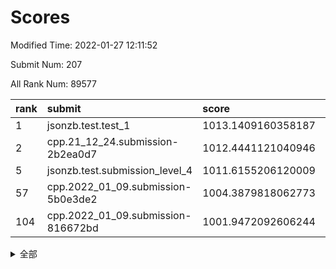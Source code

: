 # Scores

Modified Time: 2022-01-27 12:11:52

Submit Num: 207

All Rank Num: 89577

| rank |               submit               |       score        |       sigma        | pk_num |
| :--- | :--------------------------------- | :----------------- | :----------------- | :----- |
| 1    | jsonzb.test.test_1                 | 1013.1409160358187 | 0.8122155564066884 | 1731   |
| 2    | cpp.21_12_24.submission-2b2ea0d7   | 1012.4441121040946 | 0.795473072188142  | 1729   |
| 5    | jsonzb.test.submission_level_4     | 1011.6155206120009 | 0.7733273874934142 | 1732   |
| 57   | cpp.2022_01_09.submission-5b0e3de2 | 1004.3879818062773 | 0.7192990334696093 | 1733   |
| 104  | cpp.2022_01_09.submission-816672bd | 1001.9472092606244 | 0.716115526651547  | 1731   |


<details>
<summary>全部</summary>

| rank |                 submit                 |       score        |       sigma        | pk_num |
| :--- | :------------------------------------- | :----------------- | :----------------- | :----- |
| 1    | jsonzb.test.test_1                     | 1013.1409160358187 | 0.8122155564066884 | 1731   |
| 2    | cpp.21_12_24.submission-2b2ea0d7       | 1012.4441121040946 | 0.795473072188142  | 1729   |
| 3    | gobigger.level_3.submission_level_3_31 | 1012.0612041186126 | 0.7770496381654723 | 1731   |
| 4    | gobigger.level_3.submission_level_3_29 | 1011.7333985653581 | 0.759017082280784  | 1733   |
| 5    | jsonzb.test.submission_level_4         | 1011.6155206120009 | 0.7733273874934142 | 1732   |
| 6    | gobigger.level_3.submission_level_3_2  | 1011.4968916182742 | 0.7757153475728175 | 1733   |
| 7    | gobigger.level_3.submission_level_3_49 | 1011.4378834543905 | 0.7832421117420687 | 1729   |
| 8    | gobigger.level_3.submission_level_3_30 | 1011.3250096132246 | 0.772233175596399  | 1727   |
| 9    | gobigger.level_3.submission_level_3_6  | 1011.1531502443748 | 0.7597231070834951 | 1731   |
| 10   | gobigger.level_3.submission_level_3_44 | 1011.090866608094  | 0.7987071288868127 | 1731   |
| 11   | gobigger.level_3.submission_level_3_11 | 1011.0024069926677 | 0.760724708213285  | 1730   |
| 12   | gobigger.level_3.submission_level_3_27 | 1010.897299429488  | 0.7726186650307247 | 1731   |
| 13   | gobigger.level_3.submission_level_3_48 | 1010.8563298262269 | 0.7894822783091465 | 1731   |
| 14   | gobigger.level_3.submission_level_3_41 | 1010.8397276673958 | 0.7663527269660204 | 1729   |
| 15   | gobigger.level_3.submission_level_3_9  | 1010.8162142378375 | 0.7503031605998688 | 1729   |
| 16   | gobigger.level_3.submission_level_3_8  | 1010.7142862963542 | 0.7625102535691334 | 1730   |
| 17   | gobigger.level_3.submission_level_3_24 | 1010.6602798625565 | 0.7612446406399783 | 1731   |
| 18   | gobigger.level_3.submission_level_3_32 | 1010.6471231832876 | 0.7470211445027651 | 1732   |
| 19   | gobigger.level_3.submission_level_3_20 | 1010.5590127004489 | 0.778374398730948  | 1734   |
| 20   | gobigger.level_3.submission_level_3_42 | 1010.5070597937577 | 0.7641238101353511 | 1730   |
| 21   | gobigger.level_3.submission_level_3_26 | 1010.4935914215691 | 0.7711658645625126 | 1732   |
| 22   | gobigger.level_3.submission_level_3_28 | 1010.4506885138051 | 0.7758038289738397 | 1734   |
| 23   | gobigger.level_3.submission_level_3_7  | 1010.4498096345077 | 0.7640278384522863 | 1729   |
| 24   | gobigger.level_3.submission_level_3_43 | 1010.3090245014298 | 0.7644576151803517 | 1727   |
| 25   | gobigger.level_3.submission_level_3_23 | 1010.2994908100742 | 0.7526251202980745 | 1732   |
| 26   | gobigger.level_3.submission_level_3_25 | 1010.2710489966407 | 0.769348540995612  | 1729   |
| 27   | gobigger.level_3.submission_level_3_40 | 1010.2691564999732 | 0.7674390319011535 | 1731   |
| 28   | gobigger.level_3.submission_level_3_12 | 1010.0914720475062 | 0.7760781835066725 | 1731   |
| 29   | gobigger.level_3.submission_level_3_39 | 1010.0037265746639 | 0.7405665749018695 | 1731   |
| 30   | gobigger.level_3.submission_level_3_3  | 1009.9861442193495 | 0.7712015224258374 | 1728   |
| 31   | gobigger.level_3.submission_level_3_16 | 1009.9839031550489 | 0.7695453661549799 | 1735   |
| 32   | gobigger.level_3.submission_level_3_35 | 1009.9691066647006 | 0.7532643821877273 | 1730   |
| 33   | gobigger.level_3.submission_level_3_13 | 1009.9388688740587 | 0.7627559306993538 | 1734   |
| 34   | gobigger.level_3.submission_level_3_0  | 1009.7978883009815 | 0.7572414883054037 | 1721   |
| 35   | gobigger.level_3.submission_level_3_34 | 1009.7363696624631 | 0.7516278783266808 | 1729   |
| 36   | gobigger.level_3.submission_level_3_37 | 1009.6892406135229 | 0.7449232706438457 | 1725   |
| 37   | gobigger.level_3.submission_level_3_15 | 1009.5805039020033 | 0.7557142033651226 | 1733   |
| 38   | gobigger.level_3.submission_level_3_33 | 1009.569393933936  | 0.7467546314363827 | 1733   |
| 39   | gobigger.level_3.submission_level_3_10 | 1009.4625225045627 | 0.7553001470014804 | 1734   |
| 40   | gobigger.level_3.submission_level_3_1  | 1009.3653253901389 | 0.7376450885185815 | 1728   |
| 41   | gobigger.level_3.submission_level_3_18 | 1009.3335461588807 | 0.7463206495254449 | 1733   |
| 42   | gobigger.level_3.submission_level_3_4  | 1009.3041646579821 | 0.7667569638106322 | 1728   |
| 43   | gobigger.level_3.submission_level_3_5  | 1009.2621082839453 | 0.7423528603565288 | 1729   |
| 44   | gobigger.level_3.submission_level_3_38 | 1009.2363160131137 | 0.7421458939662383 | 1729   |
| 45   | gobigger.level_3.submission_level_3_46 | 1009.2306882355384 | 0.7584138572546635 | 1731   |
| 46   | gobigger.level_3.submission_level_3_36 | 1008.9929523218985 | 0.7512661540185072 | 1735   |
| 47   | gobigger.level_3.submission_level_3_22 | 1008.9824165307579 | 0.7644508891428352 | 1734   |
| 48   | gobigger.level_3.submission_level_3_47 | 1008.9555064262265 | 0.758597848029622  | 1734   |
| 49   | gobigger.level_3.submission_level_3_21 | 1008.9553547637429 | 0.7468250423920346 | 1733   |
| 50   | gobigger.level_3.submission_level_3_19 | 1008.8877875131403 | 0.7422316779970544 | 1732   |
| 51   | gobigger.level_3.submission_level_3_14 | 1008.8570550876927 | 0.7513088130431882 | 1728   |
| 52   | gobigger.level_3.submission_level_3_17 | 1008.5588647812625 | 0.739139657449294  | 1731   |
| 53   | gobigger.level_3.submission_level_3_45 | 1008.1313991857116 | 0.7391777687813554 | 1735   |
| 54   | gobigger.level_1.submission_level_1_17 | 1004.5778060229484 | 0.7333290877398522 | 1728   |
| 55   | gobigger.level_1.submission_level_1_40 | 1004.5484905147523 | 0.7262126511306686 | 1731   |
| 56   | gobigger.level_1.submission_level_1_20 | 1004.3891665947267 | 0.7208492568437674 | 1730   |
| 57   | cpp.2022_01_09.submission-5b0e3de2     | 1004.3879818062773 | 0.7192990334696093 | 1733   |
| 58   | gobigger.level_1.submission_level_1_7  | 1004.3596181418026 | 0.7323570519000464 | 1731   |
| 59   | gobigger.level_1.submission_level_1_16 | 1004.352207444755  | 0.7327844313479576 | 1730   |
| 60   | gobigger.level_1.submission_level_1_23 | 1004.2772418151038 | 0.7331189876015989 | 1733   |
| 61   | gobigger.level_1.submission_level_1_30 | 1004.1860504515389 | 0.7253119722044542 | 1731   |
| 62   | gobigger.level_1.submission_level_1_45 | 1004.0668890958949 | 0.7256082544032699 | 1733   |
| 63   | gobigger.level_1.submission_level_1_47 | 1004.0266680508332 | 0.7228749520995829 | 1729   |
| 64   | gobigger.level_1.submission_level_1_5  | 1004.0245890658911 | 0.7082212147164465 | 1733   |
| 65   | gobigger.level_1.submission_level_1_14 | 1003.9584743078394 | 0.7205315283215527 | 1732   |
| 66   | gobigger.level_1.submission_level_1_26 | 1003.881307731396  | 0.72755894805812   | 1731   |
| 67   | gobigger.level_1.submission_level_1_10 | 1003.8452146750915 | 0.7239711621535474 | 1733   |
| 68   | gobigger.level_1.submission_level_1_18 | 1003.7485231572326 | 0.7265719458612689 | 1727   |
| 69   | gobigger.level_1.submission_level_1_6  | 1003.7086526515168 | 0.7272180312961214 | 1730   |
| 70   | gobigger.level_1.submission_level_1_3  | 1003.7065816993103 | 0.7125947946728521 | 1735   |
| 71   | gobigger.level_1.submission_level_1_36 | 1003.6912906873288 | 0.7226703773754001 | 1736   |
| 72   | gobigger.level_1.submission_level_1_38 | 1003.6140232159604 | 0.7130178871767293 | 1729   |
| 73   | gobigger.level_1.submission_level_1_43 | 1003.5956213460337 | 0.7228130424988273 | 1733   |
| 74   | gobigger.level_1.submission_level_1_2  | 1003.5854967264888 | 0.7178009460737583 | 1732   |
| 75   | gobigger.level_1.submission_level_1_42 | 1003.5707861340447 | 0.7101536148384062 | 1734   |
| 76   | gobigger.level_1.submission_level_1_44 | 1003.4658314246926 | 0.7253753885035159 | 1732   |
| 77   | gobigger.level_1.submission_level_1_39 | 1003.4257116729518 | 0.7285740309264158 | 1735   |
| 78   | gobigger.level_1.submission_level_1_1  | 1003.4190668690408 | 0.7195155037716823 | 1730   |
| 79   | gobigger.level_1.submission_level_1_27 | 1003.3893661754813 | 0.7245026176500929 | 1727   |
| 80   | gobigger.level_1.submission_level_1_11 | 1003.3816573249381 | 0.7207443516806626 | 1733   |
| 81   | gobigger.level_1.submission_level_1_33 | 1003.3706046137067 | 0.7328381422155272 | 1732   |
| 82   | gobigger.level_1.submission_level_1_49 | 1003.3296239970471 | 0.7205231704812741 | 1729   |
| 83   | gobigger.level_1.submission_level_1_21 | 1003.2648801220001 | 0.7259637104230757 | 1729   |
| 84   | gobigger.level_1.submission_level_1_46 | 1003.2643676890428 | 0.7145580550003227 | 1732   |
| 85   | gobigger.level_1.submission_level_1_34 | 1003.2344795795424 | 0.7213150896153502 | 1737   |
| 86   | gobigger.level_1.submission_level_1_22 | 1003.0912740713143 | 0.7204773039920003 | 1732   |
| 87   | gobigger.level_1.submission_level_1_48 | 1003.0763254233669 | 0.7268043527179434 | 1729   |
| 88   | gobigger.level_1.submission_level_1_32 | 1003.075912799383  | 0.715968899045755  | 1734   |
| 89   | gobigger.level_1.submission_level_1_41 | 1003.0644948485177 | 0.7089765062400365 | 1727   |
| 90   | gobigger.level_1.submission_level_1_15 | 1003.0335860788231 | 0.7082749505631454 | 1726   |
| 91   | gobigger.level_1.submission_level_1_25 | 1003.0036845913083 | 0.7199225427201494 | 1735   |
| 92   | gobigger.level_1.submission_level_1_37 | 1002.9534282827451 | 0.723160814140452  | 1730   |
| 93   | gobigger.level_1.submission_level_1_35 | 1002.7984312828273 | 0.7092095416280337 | 1732   |
| 94   | gobigger.level_1.submission_level_1_28 | 1002.751690263743  | 0.713555094764252  | 1732   |
| 95   | gobigger.level_1.submission_level_1_4  | 1002.7423720785891 | 0.7151000906722915 | 1734   |
| 96   | gobigger.level_1.submission_level_1_19 | 1002.6483503950875 | 0.7077205960377146 | 1734   |
| 97   | gobigger.level_1.submission_level_1_13 | 1002.6317011201207 | 0.7147095721929823 | 1727   |
| 98   | gobigger.level_1.submission_level_1_29 | 1002.6280977313197 | 0.7055769092166511 | 1730   |
| 99   | gobigger.level_1.submission_level_1_24 | 1002.5898971409414 | 0.7129598503613599 | 1731   |
| 100  | gobigger.level_1.submission_level_1_9  | 1002.2605814463075 | 0.7103002758275462 | 1733   |
| 101  | gobigger.level_1.submission_level_1_8  | 1002.1767426949637 | 0.7190591860996478 | 1735   |
| 102  | gobigger.level_1.submission_level_1_12 | 1002.0810106945504 | 0.7154501747955001 | 1736   |
| 103  | gobigger.level_1.submission_level_1_0  | 1002.0717514791764 | 0.7037743927265124 | 1721   |
| 104  | cpp.2022_01_09.submission-816672bd     | 1001.9472092606244 | 0.716115526651547  | 1731   |
| 105  | gobigger.level_1.submission_level_1_31 | 1001.5790466126266 | 0.7137338440950616 | 1731   |
| 106  | gobigger.random.submission_random_19   | 997.533416587401   | 0.7097840737403044 | 1735   |
| 107  | gobigger.random.submission_random_33   | 997.0662623114569  | 0.7147253223728688 | 1730   |
| 108  | gobigger.random.submission_random_48   | 996.8421238864564  | 0.7080056545660142 | 1726   |
| 109  | gobigger.random.submission_random_11   | 996.791481357254   | 0.7098286416238059 | 1729   |
| 110  | gobigger.random.submission_random_4    | 996.780454711167   | 0.7150801730232281 | 1737   |
| 111  | gobigger.random.submission_random_39   | 996.7633411058642  | 0.7000985753963035 | 1732   |
| 112  | gobigger.random.submission_random_23   | 996.7518684955452  | 0.7061100735145738 | 1730   |
| 113  | gobigger.random.submission_random_14   | 996.7129065741857  | 0.7107997701829757 | 1728   |
| 114  | gobigger.random.submission_random_28   | 996.6573609210459  | 0.7071801564349877 | 1733   |
| 115  | gobigger.random.submission_random_30   | 996.6208543564125  | 0.709646726025718  | 1732   |
| 116  | gobigger.random.submission_random_46   | 996.5676856874302  | 0.7180531431059116 | 1732   |
| 117  | gobigger.random.submission_random_45   | 996.4523773667387  | 0.7200155946288805 | 1734   |
| 118  | gobigger.random.submission_random_44   | 996.4432450415908  | 0.7088732220632357 | 1728   |
| 119  | gobigger.random.submission_random_38   | 996.2208782865432  | 0.7093179902370338 | 1731   |
| 120  | gobigger.random.submission_random_29   | 996.2138053191834  | 0.7056197267228911 | 1729   |
| 121  | gobigger.random.submission_random_36   | 996.2127459441359  | 0.7032149190597438 | 1732   |
| 122  | gobigger.random.submission_random_40   | 996.1848171142432  | 0.716373334296589  | 1729   |
| 123  | gobigger.random.submission_random_35   | 996.1745873884654  | 0.6984484961032842 | 1733   |
| 124  | gobigger.random.submission_random_2    | 996.0985358738681  | 0.7175304019488257 | 1734   |
| 125  | gobigger.random.submission_random_47   | 996.0649512439993  | 0.7264523654815337 | 1730   |
| 126  | gobigger.random.submission_random_37   | 996.0557738330488  | 0.7279377858607289 | 1733   |
| 127  | gobigger.random.submission_random_34   | 996.0372634310972  | 0.7070891234025778 | 1729   |
| 128  | gobigger.random.submission_random_3    | 996.0331984435796  | 0.7091949045778888 | 1736   |
| 129  | gobigger.random.submission_random_18   | 995.971991882292   | 0.7056710831702472 | 1728   |
| 130  | gobigger.random.submission_random_31   | 995.9272130958666  | 0.7055776259648507 | 1735   |
| 131  | gobigger.random.submission_random_22   | 995.9073270196913  | 0.7158852645466641 | 1735   |
| 132  | gobigger.random.submission_random_6    | 995.8354550604672  | 0.7155832510236774 | 1732   |
| 133  | gobigger.random.submission_random_13   | 995.7852645799292  | 0.7174814704491126 | 1730   |
| 134  | gobigger.random.submission_random_42   | 995.7555635595788  | 0.7126174628598317 | 1732   |
| 135  | gobigger.random.submission_random_49   | 995.6748804231144  | 0.7089539026869824 | 1732   |
| 136  | gobigger.random.submission_random_21   | 995.6548147399657  | 0.7151796311477665 | 1735   |
| 137  | gobigger.random.submission_random_26   | 995.6527720392124  | 0.7156977337789237 | 1728   |
| 138  | gobigger.random.submission_random_24   | 995.5858623610418  | 0.7062775792248988 | 1731   |
| 139  | gobigger.random.submission_random_5    | 995.5739269520249  | 0.7172601657145852 | 1733   |
| 140  | gobigger.random.submission_random_1    | 995.5701193054743  | 0.7104856860594041 | 1727   |
| 141  | gobigger.random.submission_random_43   | 995.4847205720407  | 0.7249418296280115 | 1731   |
| 142  | gobigger.random.submission_random_7    | 995.4373047534949  | 0.7122343746520737 | 1731   |
| 143  | gobigger.random.submission_random_10   | 995.3463879514335  | 0.7177667922911405 | 1730   |
| 144  | gobigger.random.submission_random_41   | 995.248089728186   | 0.7102734141444949 | 1733   |
| 145  | gobigger.random.submission_random_16   | 995.2240250925497  | 0.7082378415086579 | 1731   |
| 146  | gobigger.random.submission_random_25   | 995.2215634636883  | 0.7080483135397806 | 1727   |
| 147  | gobigger.random.submission_random_9    | 995.143302914513   | 0.7096222909165936 | 1732   |
| 148  | gobigger.random.submission_random_8    | 995.0526742921338  | 0.71728435767856   | 1734   |
| 149  | gobigger.random.submission_random_15   | 994.9459511245306  | 0.7318851371050883 | 1727   |
| 150  | gobigger.random.submission_random_32   | 994.9005611804971  | 0.7295260355923789 | 1733   |
| 151  | gobigger.random.submission_random_17   | 994.8392424999995  | 0.7221031934320471 | 1732   |
| 152  | gobigger.random.submission_random_12   | 994.8218063130297  | 0.7178764055588815 | 1729   |
| 153  | gobigger.random.submission_random_27   | 994.7105798781749  | 0.7192634005588329 | 1729   |
| 154  | gobigger.level_2.submission_level_2_39 | 994.6107530657184  | 0.7373029656059532 | 1734   |
| 155  | gobigger.random.submission_random_20   | 994.5600633293881  | 0.7244604525706028 | 1733   |
| 156  | gobigger.random.submission_random_0    | 994.1745312471182  | 0.7106660326556575 | 1725   |
| 157  | gobigger.level_2.submission_level_2_2  | 993.610113988049   | 0.7254518589813723 | 1733   |
| 158  | gobigger.level_2.submission_level_2_26 | 993.4733331002969  | 0.7262633391426232 | 1733   |
| 159  | gobigger.level_2.submission_level_2_41 | 993.2315070340779  | 0.7360032378960384 | 1730   |
| 160  | gobigger.level_2.submission_level_2_13 | 993.2225929019894  | 0.7369479856975084 | 1735   |
| 161  | gobigger.level_2.submission_level_2_7  | 993.1441662045906  | 0.7366050335162974 | 1733   |
| 162  | gobigger.level_2.submission_level_2_17 | 993.039153521175   | 0.7299307352540728 | 1729   |
| 163  | gobigger.level_2.submission_level_2_1  | 993.0359657253828  | 0.7465070977684335 | 1727   |
| 164  | gobigger.level_2.submission_level_2_46 | 993.0203449002287  | 0.7405452036372251 | 1726   |
| 165  | gobigger.level_2.submission_level_2_31 | 992.9993594582209  | 0.7545731583315702 | 1728   |
| 166  | gobigger.level_2.submission_level_2_29 | 992.9112480344169  | 0.7253260714411922 | 1730   |
| 167  | gobigger.level_2.submission_level_2_25 | 992.7877183885169  | 0.7400703974246818 | 1729   |
| 168  | gobigger.level_2.submission_level_2_47 | 992.6762867742309  | 0.7524878776142078 | 1733   |
| 169  | gobigger.level_2.submission_level_2_23 | 992.5437303530563  | 0.7360906772370193 | 1731   |
| 170  | gobigger.level_2.submission_level_2_9  | 992.4711342766241  | 0.7399423473164242 | 1736   |
| 171  | gobigger.level_2.submission_level_2_22 | 992.2478899105946  | 0.7475053216754246 | 1730   |
| 172  | gobigger.level_2.submission_level_2_0  | 992.0697937286859  | 0.7391886351148349 | 1731   |
| 173  | gobigger.level_2.submission_level_2_5  | 992.0297643115587  | 0.758144335498905  | 1725   |
| 174  | gobigger.level_2.submission_level_2_11 | 991.9721642619423  | 0.736234233926355  | 1732   |
| 175  | gobigger.level_2.submission_level_2_48 | 991.943790054841   | 0.7331751573419919 | 1730   |
| 176  | gobigger.level_2.submission_level_2_27 | 991.9312149286978  | 0.7427822536656681 | 1735   |
| 177  | gobigger.level_2.submission_level_2_18 | 991.9143805789557  | 0.7663933109844239 | 1726   |
| 178  | gobigger.level_2.submission_level_2_34 | 991.8086288433009  | 0.7644757928878556 | 1728   |
| 179  | gobigger.level_2.submission_level_2_12 | 991.8058203395912  | 0.7427950845038155 | 1731   |
| 180  | gobigger.level_2.submission_level_2_24 | 991.7973341331339  | 0.7356060004105232 | 1730   |
| 181  | gobigger.level_2.submission_level_2_3  | 991.777878805171   | 0.7541689674642598 | 1727   |
| 182  | gobigger.level_2.submission_level_2_49 | 991.6627896655675  | 0.7394570446937977 | 1732   |
| 183  | gobigger.level_2.submission_level_2_36 | 991.6306280216224  | 0.7581257518975767 | 1734   |
| 184  | gobigger.level_2.submission_level_2_38 | 991.6276413826395  | 0.7547984365685569 | 1731   |
| 185  | gobigger.level_2.submission_level_2_4  | 991.5452398242772  | 0.7595058548629741 | 1732   |
| 186  | gobigger.level_2.submission_level_2_21 | 991.542428676327   | 0.750251067706103  | 1731   |
| 187  | gobigger.level_2.submission_level_2_35 | 991.4944207161861  | 0.75787034659177   | 1729   |
| 188  | gobigger.level_2.submission_level_2_32 | 991.4626783010499  | 0.7399301585861671 | 1733   |
| 189  | gobigger.level_2.submission_level_2_44 | 991.436713069775   | 0.7524808960862355 | 1738   |
| 190  | gobigger.level_2.submission_level_2_45 | 991.3501971168023  | 0.7865668823628643 | 1731   |
| 191  | gobigger.level_2.submission_level_2_8  | 991.3293304200064  | 0.7533077031989659 | 1734   |
| 192  | gobigger.level_2.submission_level_2_6  | 991.1622576040716  | 0.7580335146635252 | 1731   |
| 193  | gobigger.level_2.submission_level_2_33 | 991.062381596083   | 0.7602714279995758 | 1730   |
| 194  | gobigger.level_2.submission_level_2_20 | 991.0516689119729  | 0.7719904887454557 | 1730   |
| 195  | gobigger.level_2.submission_level_2_15 | 991.0477701865967  | 0.7495242518714188 | 1730   |
| 196  | gobigger.level_2.submission_level_2_28 | 991.0326180118865  | 0.7651339247537644 | 1726   |
| 197  | gobigger.level_2.submission_level_2_10 | 990.932313433216   | 0.7492250631968694 | 1730   |
| 198  | gobigger.level_2.submission_level_2_30 | 990.7775748046712  | 0.7551488042907812 | 1724   |
| 199  | gobigger.level_2.submission_level_2_37 | 990.715511758224   | 0.7701054825958419 | 1732   |
| 200  | gobigger.level_2.submission_level_2_42 | 990.5830808560062  | 0.7561037503263913 | 1731   |
| 201  | gobigger.level_2.submission_level_2_19 | 990.5424647359921  | 0.779314069829889  | 1732   |
| 202  | gobigger.level_2.submission_level_2_16 | 990.4699285114593  | 0.7536659140393507 | 1728   |
| 203  | gobigger.level_2.submission_level_2_14 | 990.449845151387   | 0.7593289761617961 | 1733   |
| 204  | gobigger.level_2.submission_level_2_40 | 990.169453757612   | 0.7561555314746716 | 1729   |
| 205  | gobigger.level_2.submission_level_2_43 | 989.366963088578   | 0.7652490258964183 | 1731   |
| 206  | gobigger.none.submission_none_1        | 978.8057645664866  | 1.2182984899347487 | 1729   |
| 207  | gobigger.none.submission_none_0        | 975.2792135377179  | 1.317371275458074  | 1729   |

</details>